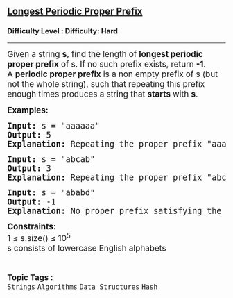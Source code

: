 <h2><a href="https://www.geeksforgeeks.org/problems/longest-periodic-proper-prefix/1">Longest Periodic Proper Prefix</a></h2><h3>Difficulty Level : Difficulty: Hard</h3><hr><div class="problems_problem_content__Xm_eO"><p><span style="font-size: 18.6667px;">Given a string <strong>s</strong>, find the length of <strong>longest periodic proper prefix</strong> of s. If no such prefix exists, return <strong>-1</strong>.</span><span style="font-size: 18.6667px;"><br></span><span style="font-size: 18.6667px;">A <strong>periodic proper prefix</strong> is a non empty prefix of s (but not the whole string), such that repeating this prefix enough times produces a string that <strong>starts</strong> with <strong>s</strong>.</span></p>
<p><span style="font-size: 14pt;"><strong>Examples:</strong></span></p>
<pre><span style="font-size: 14pt;"><strong>Input: </strong>s = "aaaaaa"
<strong>Output:</strong> 5
<strong>Explanation:</strong> Repeating the proper prefix "aaaaa" forms "aaaaaaaaaa...", which contains "aaaaa" as a prefix. No longer proper prefix satisfies this.
</span></pre>
<pre><span style="font-size: 14pt;"><strong>Input:</strong> s = "abcab"
<strong>Output:</strong> 3
<strong>Explanation:</strong> Repeating the proper prefix "abc" forms "abcabc., which contains "abcab" as a prefix. No longer proper prefix satisfies this.<br></span></pre>
<pre><span style="font-size: 14pt;"><strong>Input:</strong> s = "ababd"
<strong>Output:</strong> -1
<strong>Explanation:</strong> No proper prefix satisfying the given condition.<br></span></pre>
<p><span style="font-size: 14pt;"><strong>Constraints:</strong><br>1 ≤ s.size() ≤ 10<sup>5</sup><br>s consists of lowercase English alphabets</span></p></div><br><p><span style=font-size:18px><strong>Topic Tags : </strong><br><code>Strings</code>&nbsp;<code>Algorithms</code>&nbsp;<code>Data Structures</code>&nbsp;<code>Hash</code>&nbsp;
